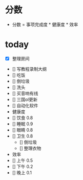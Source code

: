 # 分数
- 分数 = 事项完成度 * 健康度 * 效率
# today
- [x] 整理房间
- [] 写教程录制大纲
- [] 吃饭
- [] 倒垃圾
- [] 洗头
- [] 买音响有线
- [] 三国ol更新
- [] 自动化软件
- 健康度
- [] 饮食 0.8
- [] 睡眠 0.9
- [] 眼睛 0.8
- [] 卫生 0.8
    - [] 倒垃圾
    - [] 整理衣物
- 效率
- [] 上午 0.5
- [] 下午 0.2
- [] 晚上 0.1